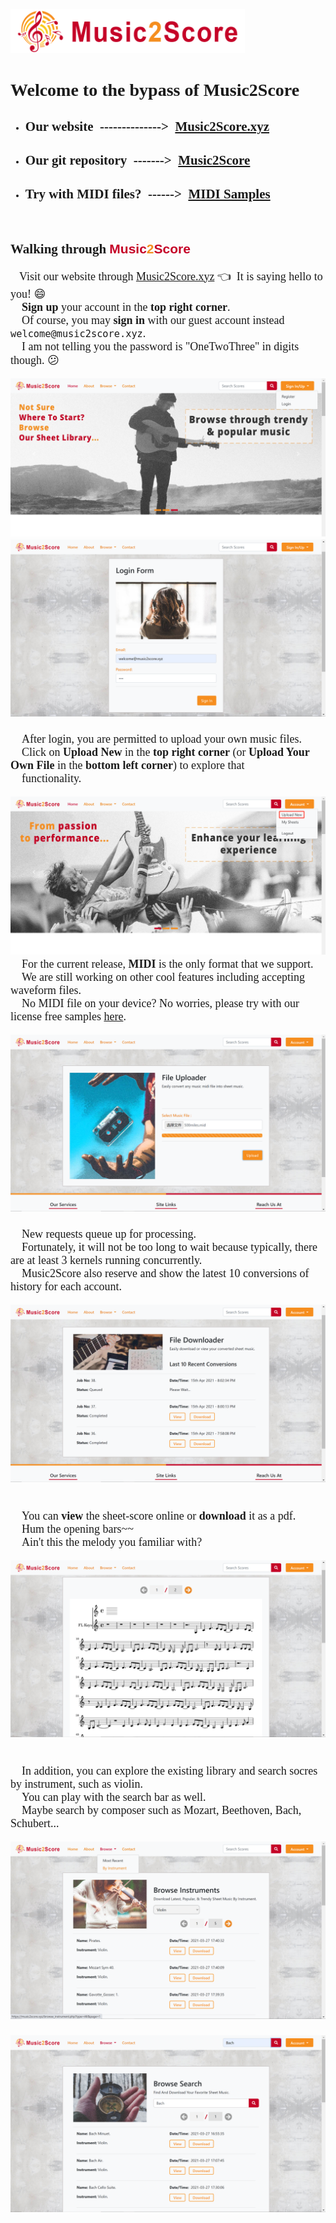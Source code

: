 <p> <a href="https://raw.githubusercontent.com/music2score/music2score/main/pages/images/navbar_logo.png" > 
<img  src="https://raw.githubusercontent.com/music2score/music2score/main/pages/images/navbar_logo.png"  alt="Logo"  width="auto"  height="70" style="text-align: center;"> </a> </p>

# <font face="Dubal Light">Welcome to the bypass of Music2Score

- ## Our website<font face="Calibri">&ensp;-------------->&ensp;[Music2Score.xyz](https://music2score.xyz)<font face="Dubal Light">

- ## Our git repository<font face="Calibri">&ensp;------->&ensp;[Music2Score](https://github.com/music2score/music2score)<font face="Dubal Light">

- ## Try with MIDI files?<font face="Calibri">&ensp;------>&ensp;[MIDI Samples](https://git.uwaterloo.ca/z7sheng/sprout/-/tree/master/music2score/samples)<font face="Dubal Light">

  &emsp;
  &emsp;
<!-- I am going to add a quick demo tonight... -->

## Walking through <font face="Arial"><font color="c50327">Music<font color="f58e1e">2<font color="c50327">Score</font></font></font>

&emsp;<font face="MV Boli" size=4>Visit our website through <font face="Calibri">[Music2Score.xyz](https://music2score.xyz) :point_left:<font face="MV Boli" size=4>&ensp;It is saying hello to you! :smile:  
&emsp;**Sign up** your account in the **top right corner**.  
&emsp;Of course, you may **sign in** with our guest account instead `welcome@music2score.xyz`.  
&emsp;I am not telling you the password is "OneTwoThree" in digits though. :confused:

![demo01p](demo/01p.png)
![demo02](demo/02.png)
&emsp;  
&emsp;After login, you are permitted to upload your own music files.  
&emsp;Click on **Upload New** in the **top right corner** (or **Upload Your Own File** in the **bottom left corner**) to explore that  
&emsp;functionality. 

![demo03a](demo/03a.png)
&emsp;For the current release, **MIDI** is the only format that we support.  
&emsp;We are still working on other cool features including accepting waveform files.  
&emsp;No MIDI file on your device? No worries, please try with our license free samples [here](https://git.uwaterloo.ca/z7sheng/sprout/-/tree/master/music2score/samples).

![demo04](demo/04.png)
&emsp;  
&emsp;New requests queue up for processing.  
&emsp;Fortunately, it will not be too long to wait because typically, there are at least 3 kernels running concurrently.  
&emsp;Music2Score also reserve and show the latest 10 conversions of history for each account. 

![demo05](demo/05.png)
&emsp;

&emsp;You can **view** the sheet-score online or **download** it as a pdf.  
&emsp;Hum the opening bars~~<!--  :musical_score::notes::notes::musical_note::notes: -->  
&emsp;Ain't this the melody you familiar with? <!-- :musical_keyboard::musical_keyboard: -->

![demo06a](demo/06a.png)
&emsp;

&emsp;In addition, you can explore the existing library and search socres by instrument, such as violin.  
&emsp;You can play with the search bar as well.  
&emsp;Maybe search by composer such as Mozart, Beethoven, Bach, Schubert...

![demo07](demo/07.png)
&emsp;
![demo08](demo/08.png)
&emsp;


<!-- This way needs visitors to login -->
<!-- ../../data_repo/music2score/ -->